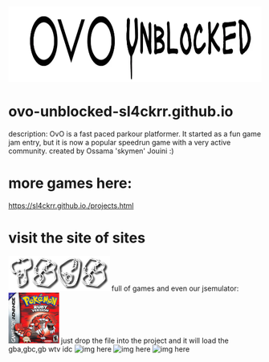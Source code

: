 <img src="./ovo-unblocked-game-logo.webp" alt="img here" class="img-fluid" width="900px" height="150px" id="logo">

# ovo-unblocked-sl4ckrr.github.io
description: OvO is a fast paced parkour platformer. It started as a fun game jam entry, but it is now a popular speedrun game with a very active community.
created by Ossama 'skymen' Jouini :)

# more games here:
<a>https://sl4ckrr.github.io./projects.html
# visit the site of sites
<img src="tsos.png" alt="img here" class="img-fluid" width="40%" height="40%" id="logo">
full of games and even our jsemulator:
<img src="ruby.jpg" alt="img here" class="img-fluid" width="20%" height="20%" id="logo">
just drop the file into the project and it will load the gba,gbc,gb wtv idc

<img src="" alt="img here" class="img-fluid" width="900px" height="150px" id="logo">
<img src="" alt="img here" class="img-fluid" width="900px" height="150px" id="logo">
<img src="" alt="img here" class="img-fluid" width="900px" height="150px" id="logo">
